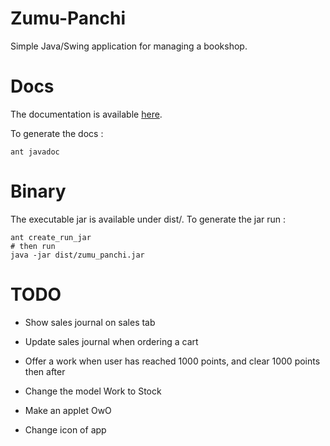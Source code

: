 # Zumu-Panchi

Simple Java/Swing application for managing a bookshop.

# Docs

The documentation is available [here](https://poulpy.github.io/Zumu-Panchi/).

To generate the docs : 

	ant javadoc
	
	
# Binary

The executable jar is available under dist/.
To generate the jar run :

	ant create_run_jar
	# then run
	java -jar dist/zumu_panchi.jar

# TODO

- Show sales journal on sales tab
- Update sales journal when ordering a cart

- Offer a work when user has reached 1000 points, and clear 1000 points then after

- Change the model Work to Stock
- Make an applet OwO
- Change icon of app

